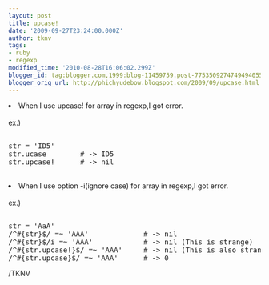 ```yaml
---
layout: post
title: upcase!
date: '2009-09-27T23:24:00.000Z'
author: tknv
tags:
- ruby
- regexp
modified_time: '2010-08-28T16:06:02.299Z'
blogger_id: tag:blogger.com,1999:blog-11459759.post-7753509274749494055
blogger_orig_url: http://phichyudebow.blogspot.com/2009/09/upcase.html
---
```


<li>When I use upcase! for array in regexp,I got error.</li><br />ex.)<br /><pre name='code' class='ruby'><br />str = 'ID5'<br />str.ucase        # -> ID5<br />str.upcase!      # -> nil<br /></pre><br /><li>When I use option -i(ignore case) for array in regexp,I got error.</li><br />ex.)<br /><pre name='code' class='ruby'><br />str = 'AaA'<br />/^#{str}$/ =~ 'AAA'             # -> nil<br />/^#{str}$/i =~ 'AAA'            # -> nil (This is strange)<br />/^#{str.upcase!}$/ =~ 'AAA'     # -> nil (This is also strange)<br />/^#{str.upcase}$/ =~ 'AAA'      # -> 0<br /></pre><div class="blogger-post-footer">/TKNV</div>